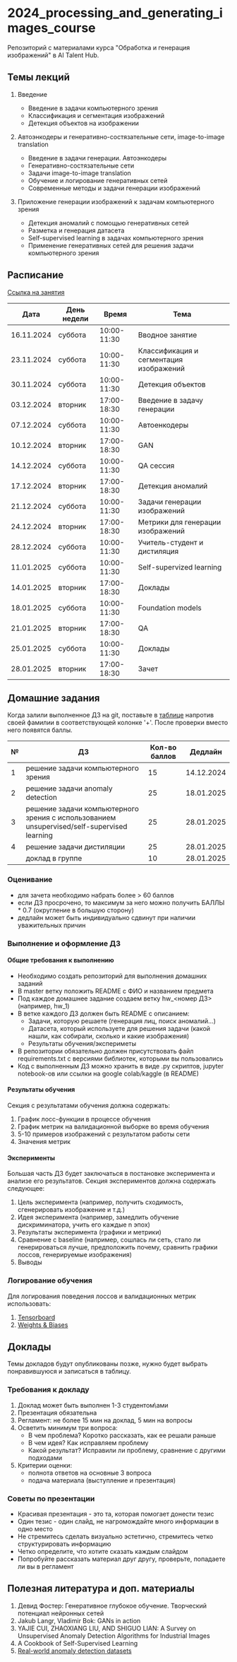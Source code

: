 # 2024_processing_and_generating_images_course

Репозиторий с материалами курса "Обработка и генерация изображений" в AI Talent Hub.

## Темы лекций

1. Введение
    - Введение в задачи компьютерного зрения
    - Классификация и сегментация изображений
    - Детекция объектов на изображении

2. Автоэнкодеры и генеративно-состязательные сети, image-to-image translation
    - Введение в задачи генерации. Автоэнкодеры
    - Генеративно-состязательные сети
    - Задачи image-to-image translation
    - Обучение и логирование генеративных сетей
    - Современные методы и задачи генерации изображений

3. Приложение генерации изображений к задачам компьютерного зрения
    - Детекция аномалий с помощью генеративных сетей
    - Разметка и генерация датасета
    - Self-supervised learning в задачах компьютерного зрения
    - Применение генеративных сетей для решения задачи компьютерного зрения

## Расписание

[Ссылка на занятия](https://itmo.zoom.us/j/81130187786)


| Дата       | День недели | Время       | Тема                                   |
|------------|-------------|-------------|----------------------------------------|
| 16.11.2024 | суббота     | 10:00-11:30 | Вводное занятие                        |
| 23.11.2024 | суббота     | 10:00-11:30 | Классификация и сегментация изображений|
| 30.11.2024 | суббота     | 10:00-11:30 | Детекция объектов                      |
| 03.12.2024 | вторник     | 17:00-18:30 | Введение в задачу генерации            |
| 07.12.2024 | суббота     | 10:00-11:30 | Автоенкодеры                           |
| 10.12.2024 | вторник     | 17:00-18:30 | GAN                                    |
| 14.12.2024 | суббота     | 10:00-11:30 | QA сессия                              |
| 17.12.2024 | вторник     | 17:00-18:30 | Детекция аномалий                      |
| 21.12.2024 | суббота     | 10:00-11:30 | Задачи генерации изображений           |
| 24.12.2024 | вторник     | 17:00-18:30 | Метрики для генерации изображений      |
| 28.12.2024 | суббота     | 10:00-11:30 | Учитель-студент и дистиляция           |
| 11.01.2025 | суббота     | 10:00-11:30 | Self-supervized learning               |
| 14.01.2025 | вторник     | 17:00-18:30 | Доклады                                |
| 18.01.2025 | суббота     | 10:00-11:30 | Foundation models                      |
| 21.01.2025 | вторник     | 17:00-18:30 | QA                                     |
| 25.01.2025 | суббота     | 10:00-11:30 | Доклады                                |
| 28.01.2025 | вторник     | 17:00-18:30 | Зачет                                  |

## Домашние задания

Когда залили выполненное ДЗ на git, поставьте в [таблице](https://docs.google.com/spreadsheets/d/1DBVwCTdZ1kL9ZuwCPllHSJv-6mMwItmQYewBG_ODL9M/edit?gid=1860629658#gid=1860629658) напротив своей фамилии в соответствующей колонке '+'. После проверки вместо него появятся баллы.

| № | ДЗ                                                                                         | Кол-во баллов | Дедлайн    |
|---|--------------------------------------------------------------------------------------------|---------------|------------|
| 1 | решение задачи компьютерного зрения                                                        | 15            | 14.12.2024 |
| 2 | решение задачи anomaly detection                                                           | 25            | 18.01.2025 |
| 3 | решение задачи компьютерного зрения с использованием unsupervised/self-supervised learning | 25            | 28.01.2025 |
| 4 | решение задачи дистиляции                                                                  | 25            | 28.01.2025 |
|   | доклад в группе                                                                            | 10            | 28.01.2025 |

### Оценивание

- для зачета необходимо набрать более > 60 баллов
- если ДЗ просрочено, то максимум за него можно получить БАЛЛЫ * 0.7 (округление в большую сторону)
- дедлайн может быть индивидуально сдвинут при наличии уважительных причин 

### Выполнение и оформление ДЗ

#### Общие требования к выполнению

- Необходимо создать репозиторий для выполнения домашних заданий
- В master ветку положить README с ФИО и названием предмета
- Под каждое домашнее задание создаем ветку hw_<номер ДЗ> (например, hw_1)
- В ветке каждого ДЗ должен быть README с описанием:
  - Задачи, которую решаете (генерация лиц, поиск аномалий...)
  - Датасета, который используете для решения задачи (какой нашли, как собирали, сколько и какие изображения)
  - Результаты обучения/экспериметы
- В репозитории обязательно должен присутствовать файл requirements.txt  с версиями библиотек, которыми вы пользовались
- Код с выполненным ДЗ можно хранить в виде .py скриптов, jupyter notebook-ов или ссылки на google colab/kaggle (в README)

#### Результаты обучения

Секция с результатами обучения должна содержать:

1. График лосс-функции в процессе обучения
2. График метрик на валидационной выборке во время обучения
3. 5-10 примеров изображений с результатом работы сети
4. Значения метрик

#### Эксперименты

Большая часть ДЗ будет заключаться в постановке эксперимента и анализе его результатов. Секция экспериментов должна содержать следующее:

1. Цель эксперимента (например, получить сходимость, сгенерировать изображение и т.д.)
2. Идея эксперимента (например, замедлить обучение дискриминатора, учить его каждые n эпох)
3. Результаты эксперимента (графики и метрики)
4. Сравнение с baseline (например, сошлась ли сеть, стало ли генерироваться лучше, предположить почему, сравнить графики лоссов, генерируемые изображения)
5. Выводы

### Логирование обучения

Для логирования поведения лоссов и валидационных метрик использовать:

1. [Tensorboard](https://pytorch.org/tutorials/intermediate/tensorboard_tutorial.html)
2. [Weights & Biases](https://docs.wandb.ai/tutorials/pytorch)

## Доклады

Темы докладов будут опубликованы позже, нужно будет выбрать понравившуюся и записаться в таблицу.

### Требования к докладу

1. Доклад может быть выполнен 1-3 студентом\ами
2. Презентация обязательна
3. Регламент: не более 15 мин на доклад, 5 мин на вопросы
4. Осветить минимум три вопроса:
   - В чем проблема? Коротко рассказать, как ее решали раньше
   - В чем идея? Как исправляем проблему
   - Какой результат? Исправили ли проблему, сравнение с другими подходами
5. Критерии оценки:
   - полнота ответов на основные 3 вопроса
   - подача материала (выступление и презентация)

### Советы по презентации

- Красивая презентация - это та, которая помогает донести тезис
- Один тезис - один слайд, не нагромождайте много информации в одно место
- Не стремитесь сделать визуально эстетично, стремитесь четко структурировать информацию
- Четко определите, что хотите сказать каждым слайдом
- Попробуйте рассказать материал друг другу, проверьте, попадаете ли вы в регламент

## Полезная литература и доп. материалы

1. Девид Фостер: Генеративное глубокое обучение. Творческий потенциал нейронных сетей
2. Jakub Langr, Vladimir Bok: GANs in action
3. YAJIE CUI, ZHAOXIANG LIU, AND SHIGUO LIAN: A Survey on Unsupervised Anomaly Detection Algorithms for Industrial Images
4. A Cookbook of Self-Supervised Learning
5. [Real-world anomaly detection datasets](https://github.com/GuansongPang/ADRepository-Anomaly-detection-datasets)
